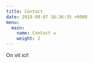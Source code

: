```yaml
---
title: Contact
date: 2018-08-07 16:36:35 +0000
menu:
  main:
    name: Contact ✉️
    weight: 2
---
```


On vit ici!